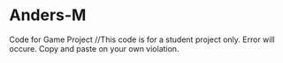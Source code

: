 # Anders-M
Code for Game Project
//This code is for a student project only. Error will occure. Copy and paste on your own violation.
